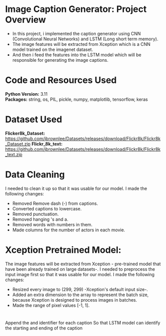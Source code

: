 # Image Caption Generator: Project Overview 
* In this project, i implemented the caption generator using CNN (Convolutional Neural Networks) and LSTM (Long short term memory).
* The image features will be extracted from Xception which is a CNN model trained on the imagenet dataset.
* And then i feed the features into the LSTM model which will be responsible for generating the image captions.

# Code and Resources Used 
**Python Version:** 3.11  
**Packages:** string, os, PIL, pickle, numpy, matplotlib, tensorflow, keras

# Dataset Used 
**Flicker8k_Dataset:** https://github.com/jbrownlee/Datasets/releases/download/Flickr8k/Flickr8k_Dataset.zip
**Flickr_8k_text:** https://github.com/jbrownlee/Datasets/releases/download/Flickr8k/Flickr8k_text.zip

# Data Cleaning
I needed to clean it up so that it was usable for our model. I made the following changes:

*	Removed Remove dash (-) from captions.
*	Converted captions to lowercase.
*	Removed punctuation.
*	Removed hanging 's and a.
*	Removed words with numbers in them.
*	Made columns for the number of actors in each movie.

# Xception Pretrained Model:
The image features will be extracted from Xception - pre-trained model that have been already trained on large datasets-.
I needed to preprocess the input image first so that it was usable for our model. I made the following changes:

*	Resized every image to (299, 299) -Xception's default input size-.
*	Added an extra dimension to the array to represent the batch size, because Xception is designed to process images in batches.
*	Made the range of pixel values [-1, 1].

# 
Append the <start> and <end> identifier for each caption
So that LSTM model can identify the starting and ending of the caption
